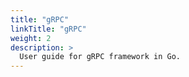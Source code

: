 ```yaml
---
title: "gRPC"
linkTitle: "gRPC"
weight: 2
description: >
  User guide for gRPC framework in Go.
---
```

